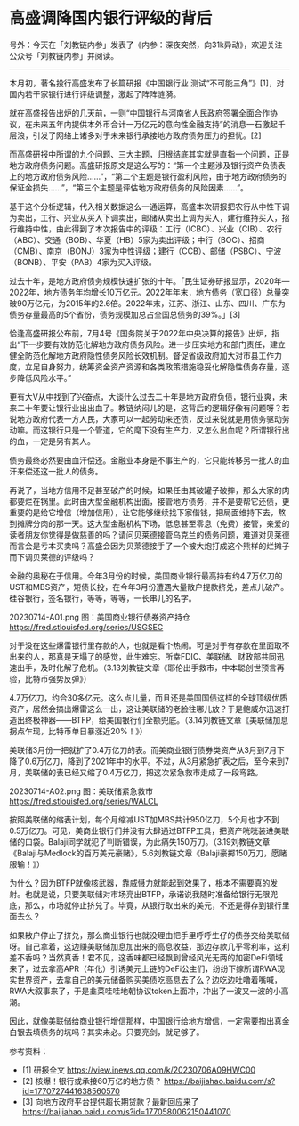 # 高盛调降国内银行评级的背后

号外：今天在「刘教链内参」发表了《内参：深夜突然，向31k异动》，欢迎关注公众号「刘教链内参」并阅读。

---

本月初，著名投行高盛发布了长篇研报《中国银行业 测试“不可能三角”》[1]，对国内若干家银行进行评级调整，激起了阵阵涟漪。

就在高盛报告出炉的几天前，一则“中国银行与河南省人民政府签署全面合作协议，在未来五年内提供本外币合计一万亿元的意向性金融支持”的消息一石激起千层浪，引发了网络上诸多对于未来银行承接地方政府债务压力的担忧。[2]

而高盛研报中所谓的九个问题、三大主题，归根结底其实就是直指一个问题，正是地方政府债务问题。高盛研报原文是这么写的：“第一个主题涉及银行资产负债表上的地方政府债务风险……”，“第二个主题是银行盈利风险，由于地方政府债务的保证金损失……”，“第三个主题是评估地方政府债务的风险因素……”。

基于这个分析逻辑，代入相关数据这么一通运算，高盛本次研报把农行从中性下调为卖出，工行、兴业从买入下调卖出，邮储从卖出上调为买入，建行维持买入，招行维持中性，由此得到了本次报告中的评级：工行（ICBC）、兴业（CIB）、农行（ABC）、交通（BOB）、华夏（HB）5家为卖出评级；中行（BOC）、招商（CMB）、南京（BONJ）3家为中性评级；建行（CCB）、邮储（PSBC）、宁波（BONB）、平安（PAB）4家为买入评级。

过去十年，是地方政府债务规模快速扩张的十年。「民生证券研报显示，2020年—2022年，地方债务年均增长10万亿元。2022年年末，地方债务（宽口径）总量突破90万亿元，为2015年的2.6倍。2022年末，江苏、浙江、山东、四川、广东为债务存量最高的5个省份，债务规模加总占全国总债务的39%。」[3]

恰逢高盛研报公布前，7月4号《国务院关于2022年中央决算的报告》出炉，指出“下一步要有效防范化解地方政府债务风险。进一步压实地方和部门责任，建立健全防范化解地方政府隐性债务风险长效机制。督促省级政府加大对市县工作力度，立足自身努力，统筹资金资产资源和各类政策措施稳妥化解隐性债务存量，逐步降低风险水平。”

更有大V从中找到了兴奋点，大谈什么过去二十年是地方政府负债，银行业爽，未来二十年要让银行业出出血了。教链纳闷儿的是，这背后的逻辑好像有问题呀？若说地方政府代表一方人民，大家可以一起劳动来还债，反过来说就是用债务驱动劳动嘛。而这银行只是一个管道，它的麾下没有生产力，又怎么出血呢？所谓银行出的血，一定是另有其人。

债务最终必然要由血汗偿还。金融业本身是不事生产的，它只能转移另一批人的血汗来偿还这一批人的债务。

再说了，当地方信用不足甚至破产的时候，如果任由其破罐子破摔，那么大家的肉都要烂在锅里。此时由大型金融机构出面，接管地方债务，并不是要帮它还债，更重要的是给它增信（增加信用），让它能够继续找下家借钱，把局面维持下去，熬到摊牌分肉的那一天。这大型金融机构下场，低息甚至零息（免费）接管，亲爱的读者朋友你觉得是做慈善的吗？请问贝莱德接管乌克兰的债务问题，难道对贝莱德而言会是亏本买卖吗？高盛会因为贝莱德接手了一个被大炮打成这个熊样的烂摊子而下调贝莱德的评级吗？

金融的奥秘在于信用。今年3月份的时候，美国商业银行最高持有约4.7万亿刀的UST和MBS资产，短债长投，在今年3月份遭遇大量散户提款挤兑，差点儿破产。硅谷银行，签名银行，等等，等等，一长串儿的名字。

20230714-A01.png
图：美国商业银行债券资产持仓 https://fred.stlouisfed.org/series/USGSEC

对于没在这些爆雷银行里存款的人，也就是看个热闹。可是对于有存款在里面取不出来的人，那真是天塌了的感觉，此生难忘。所幸FDIC、美联储、财政部共同迅速出手，及时化解了危机。（3.13刘教链文章《耶伦出手救市，中本聪创世预言再验，比特币强势反弹》）

4.7万亿刀，约合30多亿元。这么点儿量，而且还是美国国债这样的全球顶级优质资产，居然会搞出爆雷这么一出，这让美联储的老脸往哪儿放？于是鲍威尔迅速打造出终极神器——BTFP，给美国银行们全额兜底。（3.14刘教链文章《美联储加息拐点乍现，比特币单日暴涨近20%！》）

美联储3月份一把就扩了0.4万亿刀的表。而美商业银行债券类资产从3月到7月下降了0.6万亿刀，降到了2021年中的水平。不过，从3月紧急扩表之后，至今来到7月，美联储的表已经又缩了0.4万亿刀，把这次紧急救市走成了一段弯路。

20230714-A02.png
图：美联储紧急救市 https://fred.stlouisfed.org/series/WALCL

按照美联储的缩表计划，每个月缩减UST加MBS共计950亿刀，5个月也才不到0.5万亿刀。可见，美商业银行们并没有大肆通过BTFP工具，把资产咣咣装进美联储的口袋。Balaji同学就犯了判断错误，为此痛失150万刀。（3.19刘教链文章《Balaji与Medlock的百万美元豪赌》，5.6刘教链文章《Balaji豪掷150万刀，愿赌服输！》）

为什么？因为BTFP就像核武器，靠威慑力就能起到效果了，根本不需要真的发射。也就是说，只要美联储对市场亮出BTFP，承诺说我随时准备给银行无限兜底，那么，市场就停止挤兑了。毕竟，从银行取出来的美元，不还是得存到银行里面去么？

如果散户停止了挤兑，那么商业银行也就没理由把手里呼呼生仔的债券交给美联储呀。自己拿着，这边赚美联储加息加出来的高息收益，那边存款几乎零利率，这利差不香吗？当然真香！君不见，这香味都已经飘到曾经风光无两的加密DeFi领域来了，过去拿高APR（年化）引诱美元上链的DeFi公主们，纷纷下嫁所谓RWA现实世界资产，去拿自己的美元储备购买美债吃高息去了么？边吃边吐噜着嘴喊，RWA大叙事来了，于是韭菜哇哇地朝协议token上面冲，冲出了一波又一波的小高潮。

因此，就像美联储给商业银行增信那样，中国银行给地方增信，一定需要掏出真金白银去填债务的坑吗？其实未必。只要亮剑，就足够了。


参考资料：
- [1] 研报全文 https://view.inews.qq.com/k/20230706A09HWC00
- [2] 核爆！银行或承接60万亿的地方债？ https://baijiahao.baidu.com/s?id=1770727441638560570
- [3] 向地方政府平台提供超长期贷款？最新回应来了 https://baijiahao.baidu.com/s?id=1770580062150441070



